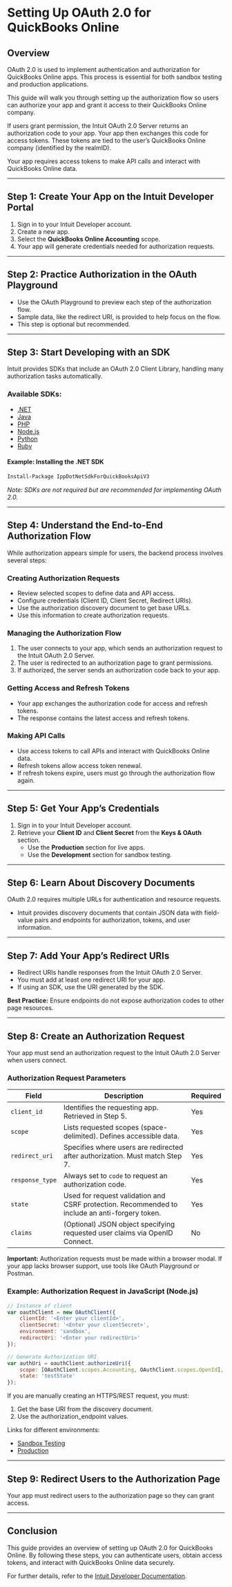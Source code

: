 # Setting Up OAuth 2.0 for QuickBooks Online

## Overview

OAuth 2.0 is used to implement authentication and authorization for QuickBooks Online apps. This process is essential for both sandbox testing and production applications.

This guide will walk you through setting up the authorization flow so users can authorize your app and grant it access to their QuickBooks Online company.

If users grant permission, the Intuit OAuth 2.0 Server returns an authorization code to your app. Your app then exchanges this code for access tokens. These tokens are tied to the user’s QuickBooks Online company (identified by the realmID).

Your app requires access tokens to make API calls and interact with QuickBooks Online data.

---

## Step 1: Create Your App on the Intuit Developer Portal

1. Sign in to your Intuit Developer account.
2. Create a new app.
3. Select the **QuickBooks Online Accounting** scope.
4. Your app will generate credentials needed for authorization requests.

---

## Step 2: Practice Authorization in the OAuth Playground

- Use the OAuth Playground to preview each step of the authorization flow.
- Sample data, like the redirect URI, is provided to help focus on the flow.
- This step is optional but recommended.

---

## Step 3: Start Developing with an SDK

Intuit provides SDKs that include an OAuth 2.0 Client Library, handling many authorization tasks automatically.

### Available SDKs:
- [.NET](https://developer.intuit.com/docs/sdk/dotnet)
- [Java](https://developer.intuit.com/docs/sdk/java)
- [PHP](https://developer.intuit.com/docs/sdk/php)
- [Node.js](https://developer.intuit.com/docs/sdk/nodejs)
- [Python](https://developer.intuit.com/docs/sdk/python)
- [Ruby](https://developer.intuit.com/docs/sdk/ruby)

#### Example: Installing the .NET SDK
```sh
Install-Package IppDotNetSdkForQuickBooksApiV3
```

*Note: SDKs are not required but are recommended for implementing OAuth 2.0.*

---

## Step 4: Understand the End-to-End Authorization Flow

While authorization appears simple for users, the backend process involves several steps:

### Creating Authorization Requests
- Review selected scopes to define data and API access.
- Configure credentials (Client ID, Client Secret, Redirect URIs).
- Use the authorization discovery document to get base URLs.
- Use this information to create authorization requests.

### Managing the Authorization Flow
1. The user connects to your app, which sends an authorization request to the Intuit OAuth 2.0 Server.
2. The user is redirected to an authorization page to grant permissions.
3. If authorized, the server sends an authorization code back to your app.

### Getting Access and Refresh Tokens
- Your app exchanges the authorization code for access and refresh tokens.
- The response contains the latest access and refresh tokens.

### Making API Calls
- Use access tokens to call APIs and interact with QuickBooks Online data.
- Refresh tokens allow access token renewal.
- If refresh tokens expire, users must go through the authorization flow again.

---

## Step 5: Get Your App’s Credentials

1. Sign in to your Intuit Developer account.
2. Retrieve your **Client ID** and **Client Secret** from the **Keys & OAuth** section.
   - Use the **Production** section for live apps.
   - Use the **Development** section for sandbox testing.

---

## Step 6: Learn About Discovery Documents

OAuth 2.0 requires multiple URLs for authentication and resource requests.
- Intuit provides discovery documents that contain JSON data with field-value pairs and endpoints for authorization, tokens, and user information.

---

## Step 7: Add Your App’s Redirect URIs

- Redirect URIs handle responses from the Intuit OAuth 2.0 Server.
- You must add at least one redirect URI for your app.
- If using an SDK, use the URI generated by the SDK.

**Best Practice:** Ensure endpoints do not expose authorization codes to other page resources.

---

## Step 8: Create an Authorization Request

Your app must send an authorization request to the Intuit OAuth 2.0 Server when users connect.

### Authorization Request Parameters
| Field         | Description | Required |
|--------------|-------------|----------|
| `client_id`  | Identifies the requesting app. Retrieved in Step 5. | Yes |
| `scope`      | Lists requested scopes (space-delimited). Defines accessible data. | Yes |
| `redirect_uri` | Specifies where users are redirected after authorization. Must match Step 7. | Yes |
| `response_type` | Always set to `code` to request an authorization code. | Yes |
| `state`      | Used for request validation and CSRF protection. Recommended to include an anti-forgery token. | Yes |
| `claims`     | (Optional) JSON object specifying requested user claims via OpenID Connect. | No |

**Important:** Authorization requests must be made within a browser modal. If your app lacks browser support, use tools like OAuth Playground or Postman.

### Example: Authorization Request in JavaScript (Node.js)
```javascript
// Instance of client
var oauthClient = new OAuthClient({
    clientId: '<Enter your clientId>',
    clientSecret: '<Enter your clientSecret>',
    environment: 'sandbox',
    redirectUri: '<Enter your redirectUri>'
});

// Generate Authorization URI
var authUri = oauthClient.authorizeUri({
    scope: [OAuthClient.scopes.Accounting, OAuthClient.scopes.OpenId],
    state: 'testState'
});
```

If you are manually creating an HTTPS/REST request, you must:
1. Get the base URI from the discovery document.
2. Use the authorization_endpoint values.

Links for different environments:
- [Sandbox Testing](https://developer.intuit.com/docs/quickbooks_sandbox)
- [Production](https://developer.intuit.com/docs/quickbooks_production)

---

## Step 9: Redirect Users to the Authorization Page

Your app must redirect users to the authorization page so they can grant access.

---

## Conclusion

This guide provides an overview of setting up OAuth 2.0 for QuickBooks Online. By following these steps, you can authenticate users, obtain access tokens, and interact with QuickBooks Online data securely.

For further details, refer to the [Intuit Developer Documentation](https://developer.intuit.com/docs).
